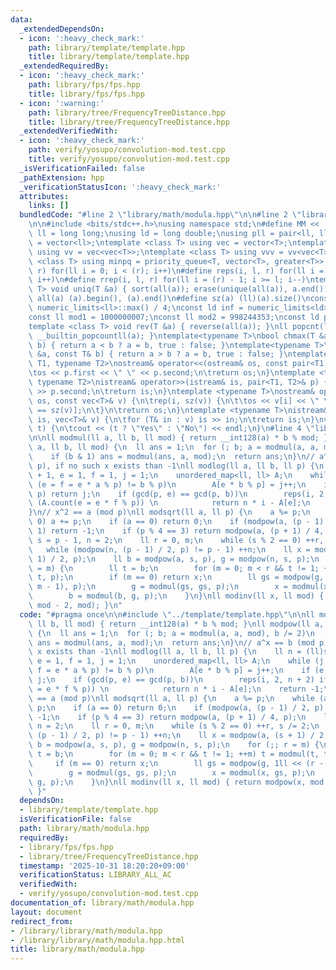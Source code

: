 ```yaml
---
data:
  _extendedDependsOn:
  - icon: ':heavy_check_mark:'
    path: library/template/template.hpp
    title: library/template/template.hpp
  _extendedRequiredBy:
  - icon: ':heavy_check_mark:'
    path: library/fps/fps.hpp
    title: library/fps/fps.hpp
  - icon: ':warning:'
    path: library/tree/FrequencyTreeDistance.hpp
    title: library/tree/FrequencyTreeDistance.hpp
  _extendedVerifiedWith:
  - icon: ':heavy_check_mark:'
    path: verify/yosupo/convolution-mod.test.cpp
    title: verify/yosupo/convolution-mod.test.cpp
  _isVerificationFailed: false
  _pathExtension: hpp
  _verificationStatusIcon: ':heavy_check_mark:'
  attributes:
    links: []
  bundledCode: "#line 2 \"library/math/modula.hpp\"\n\n#line 2 \"library/template/template.hpp\"\
    \n\n#include <bits/stdc++.h>\nusing namespace std;\n#define MM << ' ' <<\nusing\
    \ ll = long long;\nusing ld = long double;\nusing pll = pair<ll, ll>;\nusing vl\
    \ = vector<ll>;\ntemplate <class T> using vec = vector<T>;\ntemplate <class T>\
    \ using vv = vec<vec<T>>;\ntemplate <class T> using vvv = vv<vec<T>>;\ntemplate\
    \ <class T> using minpq = priority_queue<T, vector<T>, greater<T>>;\n#define rep(i,\
    \ r) for(ll i = 0; i < (r); i++)\n#define reps(i, l, r) for(ll i = (l); i < (r);\
    \ i++)\n#define rrep(i, l, r) for(ll i = (r) - 1; i >= l; i--)\ntemplate <class\
    \ T> void uniq(T &a) { sort(all(a)); erase(unique(all(a)), a.end()); }\n#define\
    \ all(a) (a).begin(), (a).end()\n#define sz(a) (ll)(a).size()\nconst ll INF =\
    \ numeric_limits<ll>::max() / 4;\nconst ld inf = numeric_limits<ld>::max() / 2;\n\
    const ll mod1 = 1000000007;\nconst ll mod2 = 998244353;\nconst ld pi = 3.141592653589793238;\n\
    template <class T> void rev(T &a) { reverse(all(a)); }\nll popcnt(ll a) { return\
    \ __builtin_popcountll(a); }\ntemplate<typename T>\nbool chmax(T &a, const T&\
    \ b) { return a < b ? a = b, true : false; }\ntemplate<typename T>\nbool chmin(T\
    \ &a, const T& b) { return a > b ? a = b, true : false; }\ntemplate <typename\
    \ T1, typename T2>\nostream& operator<<(ostream& os, const pair<T1, T2>& p) {\n\
    \tos << p.first << \" \" << p.second;\n\treturn os;\n}\ntemplate <typename T1,\
    \ typename T2>\nistream& operator>>(istream& is, pair<T1, T2>& p) {\n\tis >> p.first\
    \ >> p.second;\n\treturn is;\n}\ntemplate <typename T>\nostream& operator<<(ostream&\
    \ os, const vec<T>& v) {\n\trep(i, sz(v)) {\n\t\tos << v[i] << \" \\n\"[i + 1\
    \ == sz(v)];\n\t}\n\treturn os;\n}\ntemplate <typename T>\nistream& operator>>(istream&\
    \ is, vec<T>& v) {\n\tfor (T& in : v) is >> in;\n\treturn is;\n}\nvoid yesno(bool\
    \ t) {\n\tcout << (t ? \"Yes\" : \"No\") << endl;\n}\n#line 4 \"library/math/modula.hpp\"\
    \n\nll modmul(ll a, ll b, ll mod) { return __int128(a) * b % mod; }\nll modpow(ll\
    \ a, ll b, ll mod) {\n  ll ans = 1;\n  for (; b; a = modmul(a, a, mod), b /= 2)\n\
    \    if (b & 1) ans = modmul(ans, a, mod);\n  return ans;\n}\n// a^x == b (mod\
    \ p), if no such x exists than -1\nll modlog(ll a, ll b, ll p) {\n    ll n = (ll)sqrtl(p)\
    \ + 1, e = 1, f = 1, j = 1;\n    unordered_map<ll, ll> A;\n    while (j = n &&\
    \ (e = f = e * a % p) != b % p)\n        A[e * b % p] = j++;\n    if (e == b %\
    \ p) return j;\n    if (gcd(p, e) == gcd(p, b))\n        reps(i, 2, n + 2) if\
    \ (A.count(e = e * f % p)) \n            return n * i - A[e];\n    return -1;\n\
    }\n// x^2 == a (mod p)\nll modsqrt(ll a, ll p) {\n    a %= p;\n    while (a <\
    \ 0) a += p;\n    if (a == 0) return 0;\n    if (modpow(a, (p - 1) / 2, p) !=\
    \ 1) return -1;\n    if (p % 4 == 3) return modpow(a, (p + 1) / 4, p);\n    ll\
    \ s = p - 1, n = 2;\n    ll r = 0, m;\n    while (s % 2 == 0) ++r, s /= 2;\n \
    \   while (modpow(n, (p - 1) / 2, p) != p - 1) ++n;\n    ll x = modpow(a, (s +\
    \ 1) / 2, p);\n    ll b = modpow(a, s, p), g = modpow(n, s, p);\n    for (;; r\
    \ = m) {\n        ll t = b;\n        for (m = 0; m < r && t != 1; ++m) t = modmul(t,\
    \ t, p);\n        if (m == 0) return x;\n        ll gs = modpow(g, 1ll << (r -\
    \ m - 1), p);\n        g = modmul(gs, gs, p);\n        x = modmul(x, gs, p);\n\
    \        b = modmul(b, g, p);\n    }\n}\nll modinv(ll x, ll mod) { return modpow(x,\
    \ mod - 2, mod); }\n"
  code: "#pragma once\n\n#include \"../template/template.hpp\"\n\nll modmul(ll a,\
    \ ll b, ll mod) { return __int128(a) * b % mod; }\nll modpow(ll a, ll b, ll mod)\
    \ {\n  ll ans = 1;\n  for (; b; a = modmul(a, a, mod), b /= 2)\n    if (b & 1)\
    \ ans = modmul(ans, a, mod);\n  return ans;\n}\n// a^x == b (mod p), if no such\
    \ x exists than -1\nll modlog(ll a, ll b, ll p) {\n    ll n = (ll)sqrtl(p) + 1,\
    \ e = 1, f = 1, j = 1;\n    unordered_map<ll, ll> A;\n    while (j = n && (e =\
    \ f = e * a % p) != b % p)\n        A[e * b % p] = j++;\n    if (e == b % p) return\
    \ j;\n    if (gcd(p, e) == gcd(p, b))\n        reps(i, 2, n + 2) if (A.count(e\
    \ = e * f % p)) \n            return n * i - A[e];\n    return -1;\n}\n// x^2\
    \ == a (mod p)\nll modsqrt(ll a, ll p) {\n    a %= p;\n    while (a < 0) a +=\
    \ p;\n    if (a == 0) return 0;\n    if (modpow(a, (p - 1) / 2, p) != 1) return\
    \ -1;\n    if (p % 4 == 3) return modpow(a, (p + 1) / 4, p);\n    ll s = p - 1,\
    \ n = 2;\n    ll r = 0, m;\n    while (s % 2 == 0) ++r, s /= 2;\n    while (modpow(n,\
    \ (p - 1) / 2, p) != p - 1) ++n;\n    ll x = modpow(a, (s + 1) / 2, p);\n    ll\
    \ b = modpow(a, s, p), g = modpow(n, s, p);\n    for (;; r = m) {\n        ll\
    \ t = b;\n        for (m = 0; m < r && t != 1; ++m) t = modmul(t, t, p);\n   \
    \     if (m == 0) return x;\n        ll gs = modpow(g, 1ll << (r - m - 1), p);\n\
    \        g = modmul(gs, gs, p);\n        x = modmul(x, gs, p);\n        b = modmul(b,\
    \ g, p);\n    }\n}\nll modinv(ll x, ll mod) { return modpow(x, mod - 2, mod);\
    \ }"
  dependsOn:
  - library/template/template.hpp
  isVerificationFile: false
  path: library/math/modula.hpp
  requiredBy:
  - library/fps/fps.hpp
  - library/tree/FrequencyTreeDistance.hpp
  timestamp: '2025-10-31 18:20:20+09:00'
  verificationStatus: LIBRARY_ALL_AC
  verifiedWith:
  - verify/yosupo/convolution-mod.test.cpp
documentation_of: library/math/modula.hpp
layout: document
redirect_from:
- /library/library/math/modula.hpp
- /library/library/math/modula.hpp.html
title: library/math/modula.hpp
---
```

